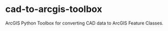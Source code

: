 cad-to-arcgis-toolbox
=====================

ArcGIS Python Toolbox for converting CAD data to ArcGIS Feature Classes.

